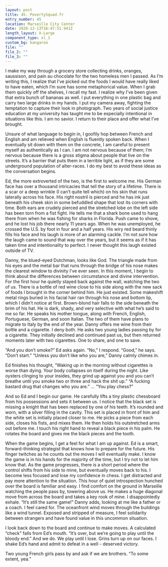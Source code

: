 ```yaml
---
layout: post
title: 45. PovertySquad.fr
entry_number: 45
location: Marseille City Center
date: 2020-12-13T16:47:51.941Z
length_layout: X-Large
component_type: xl_1
custom_bg: kangaroo
file: ""
file_2: ""
file_3: ""
---
```

I make my way through a grocery store collecting drinks, oranges, saussison, and pain au chocolate for the two homeless men I passed. As I’m writing this, I realize that I’ve picked out the foods I would have really liked to have eaten, which I’m sure has some metaphorical value. When I grab them quickly off the shelves, I recall my fast. I realize why I’ve been given that extra bunch of bananas as well. I put everything in one plastic bag and carry two large drinks in my hands. I put my camera away, fighting the temptation to capture their look in photograph. Two years of social justice education at my university has taught me to be especially intentional in situations like this. I am no savior. I return to their place and offer what I’ve brought.

Unsure of what language to begin in, I goofily hop between French and English and am relieved when English is fluently spoken back. When I eventually sit down with them on the concrete, I am careful to present myself as authentically as I can. I am not nervous because of them; I’m nervous because there is a gross stigma about people that live on the streets. It’s a barrier that puts them in a terrible light, as if they are some underground population of alter-races. I do my best to avoid these ideas as the conversation begins.

Ed, the more extroverted of the two, is the first to welcome me. His German face has over a thousand intricacies that tell the story of a lifetime. There is a scar or a deep wrinkle (I can’t quite tell which) on his skin that runs laterally across his face. His right nostril is pierced and he has ink just beneath his cheek skin in some befuddled shape that lost its corners with time. Both ears are crudely pierced and the stretched lobe on the left side has been torn from a fist fight. He tells me that a shark bone used to hang there from when he was fishing for sharks in Florida. Push came to shove, and he lost his job there nearly 11 years ago. When he was unemployed, he crossed the U.S. by foot in four and a half years. His wiry red beard thinly fills his face and his laugh is more of an alarming cackle. I’m not sure how the laugh came to sound that way over the years, but it seems as if it has taken time and intentionality to perfect. I never thought this laugh existed outside of TV.

Danny, the blued-eyed Dutchman, looks like God. The triangle made from his eyes and the metal bar that runs through the bridge of his nose makes the clearest window to divinity I’ve ever seen. In this moment, I begin to think about the differences between circumstance and divine intervention. For the first hour he quietly stayed back against the wall, watching the two of us. There is a bottle of red wine close to his side along with the new sack of foods I brought in the corner behind him. He just existed. Some makeshift metal rings buried in his facial hair ran through his nose and bottom lip, which I didn’t notice at first. Brown-blond hair falls to the side beneath the brim of his hat. He is dark, shady, and very selective with what he’s said to me so far. He speaks his mother tongue, along with French, English, Portuguese, German, and soon Italian. The two of them have plans to migrate to Italy by the end of the year. Danny offers me wine from their bottle and a cigarette. I deny both. He asks two young ladies passing by for a cigarette. They initially declined and continued past us, but then returned moments later with two cigarettes. One to share, and one to save.

“And you don’t smoke?” Ed asks again. 
“No,” I respond. 
“Good,” he says. “Don’t start.” 
“Unless you don’t like who you are,” Danny calmly chimes in.

Ed finishes his thought, “Waking up in the morning without cigarettes is worse than dying. Your body collapses on itself during the night. Like oysters clinging to your insides, they grind up against you and you can’t breathe until you smoke two or three and hack the shit up.” 
“A fucking bastard drug that changes who you are.” 
...
“You play chess?”

And so Ed and I begin our game. He carefully lifts a tiny plastic chessboard from his possessions and sets it between us. I notice that the black set is missing a knight that has been replaced by one of his teeth. It’s rounded and worn, with a silver filling in the cavity. This set is placed in front of him and the white set is initially placed closer to me. He picks a piece from each side, closes his fists, and mixes them. He then holds his outstretched arms out before me. I touch his right hand to reveal a black piece in his palm. He rotates the board and gives me the black pieces and the tooth.

When the game begins, I get a feel for what I am up against. Ed is a smart, forward-thinking strategist that knows how to prepare for the future. His finger twitches as he counts out the moves I will eventually make. I know the game is in his hands for the majority of the time, but I try not to let him know that. As the game progresses, there is a short period where the control shifts from his side to mine, but eventually moves back to his. I become less focused and lose my confidence in chess. I get distracted and pay more attention to the situation. This hour of quiet introspection hunched over the board is familiar and easy. I find comfort on the ground in Marseille watching the people pass by, towering above us. 
He makes a huge diagonal move from across the board and takes a key rook of mine. I disappointedly exhale. “It’s still the same game!” Danny adds, looking at me like a father or a coach. I feel cared for. The oceanfront wind moves through the buildings like a wind tunnel. Exposed and stripped of measure, I feel solidarity between strangers and have found value in this uncommon situation.

I look back down to the board and continue to make moves. A calculated “check” falls from Ed’s mouth. “It’s over, but we’re going to play until the bloody end.” And we do. We play until I lose. Grins turn up on our faces. I shake Ed’s hand and admit to defeat in a well - deserved victory.

Two young French girls pass by and ask if we are brothers. “To some extent, yea.”